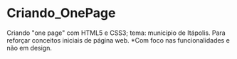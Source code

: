 # Criando_OnePage
Criando "one page" com HTML5 e CSS3; tema: município de Itápolis. Para reforçar conceitos iniciais de página web.
*Com foco nas funcionalidades e não em design.
